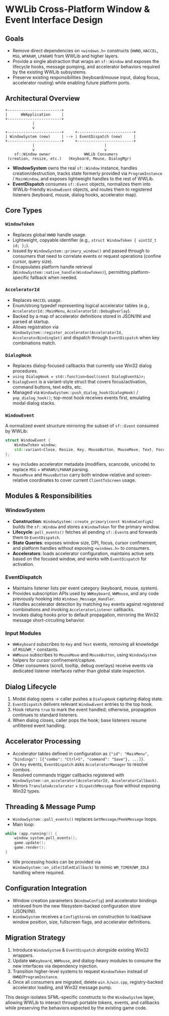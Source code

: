 # WWLib Cross-Platform Window & Event Interface Design

## Goals
- Remove direct dependencies on `<windows.h>` constructs (`HWND`, `HACCEL`, `MSG`, `WPARAM`, `LPARAM`) from WWLib and higher layers.
- Provide a single abstraction that wraps an `sf::Window` and exposes the lifecycle hooks, message pumping, and accelerator behaviors required by the existing WWLib subsystems.
- Preserve existing responsibilities (keyboard/mouse input, dialog focus, accelerator routing) while enabling future platform ports.

## Architectural Overview
```
+------------------------+
|      WWApplication     |
+------------------------+
            |
            v
+------------------------+     +-------------------------+
| WindowSystem (new)     | --> | EventDispatch (new)     |
+------------------------+     +-------------------------+
            |                               |
            v                               v
    sf::Window owner               WWLib Consumers
 (creation, resize, etc.)   (Keyboard, Mouse, DialogMgr)
```

- **WindowSystem** owns the real `sf::Window` instance, handles creation/destruction, tracks state formerly provided via `ProgramInstance` / `MainWindow`, and exposes lightweight handles to the rest of WWLib.
- **EventDispatch** consumes `sf::Event` objects, normalizes them into WWLib-friendly `WindowEvent` objects, and routes them to registered listeners (keyboard, mouse, dialog hooks, accelerator map).

## Core Types

### `WindowToken`
- Replaces global `HWND` handle usage.
- Lightweight, copyable identifier (e.g., `struct WindowToken { uint32_t id; };`).
- Issued by `WindowSystem::primary_window()` and passed through to consumers that need to correlate events or request operations (confine cursor, query size).
- Encapsulates platform handle retrieval (`WindowSystem::native_handle(WindowToken)`), permitting platform-specific fallback when needed.

### `AcceleratorId`
- Replaces `HACCEL` usage.
- Enum/strong typedef representing logical accelerator tables (e.g., `AcceleratorId::MainMenu`, `AcceleratorId::DebugOverlay`).
- Backed by a map of accelerator definitions stored in JSON/INI and parsed at startup.
- Allows registration via `WindowSystem::register_accelerator(AcceleratorId, AcceleratorBindingSet)` and dispatch through `EventDispatch` when key combinations match.

### `DialogHook`
- Replaces dialog-focused callbacks that currently use Win32 dialog procedures.
- `using DialogHook = std::function<bool(const DialogEvent&)>;`
- `DialogEvent` is a variant-style struct that covers focus/activation, command buttons, text edits, etc.
- Managed via `WindowSystem::push_dialog_hook(DialogHook)` / `pop_dialog_hook()`; top-most hook receives events first, emulating modal dialog stacks.

### `WindowEvent`
A normalized event structure mirroring the subset of `sf::Event` consumed by WWLib:
```cpp
struct WindowEvent {
    WindowToken window;
    std::variant<Close, Resize, Key, MouseButton, MouseMove, Text, Focus> payload;
};
```
- `Key` includes accelerator metadata (modifiers, scancode, unicode) to replace `MSG` + `WPARAM/LPARAM` parsing.
- `MouseMove` and `MouseButton` carry both window-relative and screen-relative coordinates to cover current `ClientToScreen` usage.

## Modules & Responsibilities

### WindowSystem
- **Construction**: `WindowSystem::create_primary(const WindowConfig&)` builds the `sf::Window` and stores a `WindowToken` for the primary window.
- **Lifecycle**: `poll_events()` fetches all pending `sf::Event`s and forwards them to `EventDispatch`.
- **State Queries**: exposes window size, DPI, focus, cursor confinement, and platform handles without exposing `<windows.h>` to consumers.
- **Accelerators**: loads accelerator configuration, maintains active sets based on the focused window, and works with `EventDispatch` for activation.

### EventDispatch
- Maintains listener lists per event category (keyboard, mouse, system).
- Provides subscription APIs used by `WWKeyboard`, `WWMouse`, and any code previously hooking into `Windows_Message_Handler`.
- Handles accelerator detection by matching `Key` events against registered combinations and invoking `AcceleratorListener` callbacks.
- Invokes dialog hooks prior to default propagation, mirroring the Win32 message short-circuiting behavior.

### Input Modules
- `WWKeyboard` subscribes to `Key` and `Text` events, removing all knowledge of `MSG`/`WM_*` constants.
- `WWMouse` subscribes to `MouseMove` and `MouseButton`, using `WindowSystem` helpers for cursor confinement/capture.
- Other consumers (scroll, tooltip, debug overlays) receive events via dedicated listener interfaces rather than global state inspection.

## Dialog Lifecycle
1. Modal dialog opens → caller pushes a `DialogHook` capturing dialog state.
2. `EventDispatch` delivers relevant `WindowEvent` entries to the top hook.
3. Hook returns `true` to mark the event handled; otherwise, propagation continues to standard listeners.
4. When dialog closes, caller pops the hook; base listeners resume unfiltered event handling.

## Accelerator Processing
- Accelerator tables defined in configuration as `{"id": "MainMenu", "bindings": [{"combo": "Ctrl+S", "command": "Save"}, ...]}`.
- On `Key` events, `EventDispatch` asks `AcceleratorManager` to resolve combos.
- Resolved commands trigger callbacks registered with `WindowSystem::on_accelerator(AcceleratorId, AcceleratorCallback)`.
- Mirrors `TranslateAccelerator` + `DispatchMessage` flow without exposing Win32 types.

## Threading & Message Pump
- `WindowSystem::poll_events()` replaces `GetMessage/PeekMessage` loops.
- Main loop:
```cpp
while (app.running()) {
    window_system.poll_events();
    game.update();
    game.render();
}
```
- Idle processing hooks can be provided via `WindowSystem::on_idle(IdledCallback)` to mimic `WM_TIMER`/`WM_IDLE` handling where required.

## Configuration Integration
- Window creation parameters (`WindowConfig`) and accelerator bindings retrieved from the new filesystem-backed configuration store (JSON/INI).
- `WindowSystem` receives a `ConfigStore&` on construction to load/save window position, size, fullscreen flags, and accelerator definitions.

## Migration Strategy
1. Introduce `WindowSystem` & `EventDispatch` alongside existing Win32 wrappers.
2. Update `WWKeyboard`, `WWMouse`, and dialog-heavy modules to consume the new interfaces via dependency injection.
3. Transition higher-level systems to request `WindowToken` instead of `HWND`/`ProgramInstance`.
4. Once all consumers are migrated, delete `win.h/win.cpp`, registry-backed accelerator loading, and Win32 message pump.

This design isolates SFML-specific constructs to the `WindowSystem` layer, allowing WWLib to interact through portable tokens, events, and callbacks while preserving the behaviors expected by the existing game code.
